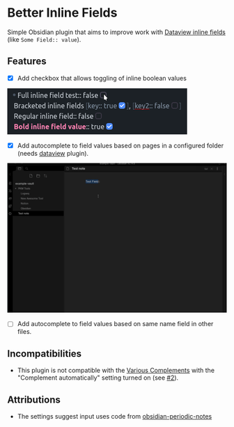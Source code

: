 # Better Inline Fields
Simple Obsidian plugin that aims to improve work with [Dataview inline fields](https://blacksmithgu.github.io/obsidian-dataview/data-annotation/) (like `Some Field:: value`).

## Features
- [x] Add checkbox that allows toggling of inline boolean values

![Checkboxes](https://raw.githubusercontent.com/dsarman/better-inline-fields/master/imgs/checkboxes.gif)

- [x] Add autocomplete to field values based on pages in a configured folder (needs [dataview](https://github.com/blacksmithgu/obsidian-dataview) plugin).

![Pages Autocomplete](https://raw.githubusercontent.com/dsarman/better-inline-fields/master/imgs/field-autocomplete.gif)

- [ ] Add autocomplete to field values based on same name field in other files.

## Incompatibilities
- This plugin is not compatible with the [Various Complements](https://tadashi-aikawa.github.io/docs-obsidian-various-complements-plugin/) with the "Complement automatically" setting turned on (see [#2](https://github.com/dsarman/better-inline-fields/issues/2)).

## Attributions
- The settings suggest input uses code from [obsidian-periodic-notes](https://github.com/liamcain/obsidian-periodic-notes)
